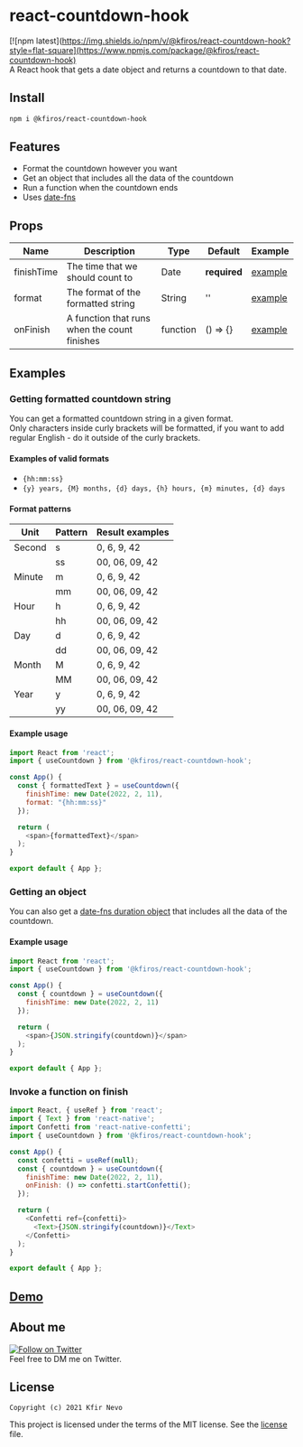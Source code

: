 # react-countdown-hook

[![npm latest](https://img.shields.io/npm/v/@kfiros/react-countdown-hook?style=flat-square](https://www.npmjs.com/package/@kfiros/react-countdown-hook)  
A React hook that gets a date object and returns a countdown to that date.

## Install

```sh
npm i @kfiros/react-countdown-hook
```

## Features

- Format the countdown however you want
- Get an object that includes all the data of the countdown
- Run a function when the countdown ends
- Uses [date-fns](https://date-fns.org/)

## Props

| Name       | Description                                  | Type     | Default      | Example              |
| ---------- | -------------------------------------------- | -------- | ------------ | -------------------- |
| finishTime | The time that we should count to             | Date     | **required** | [example](#function) |
| format     | The format of the formatted string           | String   | ''           | [example](#format)   |
| onFinish   | A function that runs when the count finishes | function | () => {}     | [example](#function) |

## Examples

### Getting formatted countdown string<a name="format"></a>

You can get a formatted countdown string in a given format.  
Only characters inside curly brackets will be formatted, if you want to add regular English - do it outside of the curly brackets.

#### Examples of valid formats

- `{hh:mm:ss}`
- `{y} years, {M} months, {d} days, {h} hours, {m} minutes, {d} days`

#### Format patterns

| Unit   | Pattern | Result examples |
| ------ | ------- | --------------- |
| Second | s       | 0, 6, 9, 42     |
|        | ss      | 00, 06, 09, 42  |
| Minute | m       | 0, 6, 9, 42     |
|        | mm      | 00, 06, 09, 42  |
| Hour   | h       | 0, 6, 9, 42     |
|        | hh      | 00, 06, 09, 42  |
| Day    | d       | 0, 6, 9, 42     |
|        | dd      | 00, 06, 09, 42  |
| Month  | M       | 0, 6, 9, 42     |
|        | MM      | 00, 06, 09, 42  |
| Year   | y       | 0, 6, 9, 42     |
|        | yy      | 00, 06, 09, 42  |

#### Example usage

```javascript
import React from 'react';
import { useCountdown } from '@kfiros/react-countdown-hook';

const App() {
  const { formattedText } = useCountdown({
    finishTime: new Date(2022, 2, 11),
    format: "{hh:mm:ss}"
  });

  return (
    <span>{formattedText}</span>
  );
}

export default { App };
```

### Getting an object

You can also get a [date-fns duration object](https://date-fns.org/v2.19.0/docs/Duration) that includes all the data of the countdown.

#### Example usage

```javascript
import React from 'react';
import { useCountdown } from '@kfiros/react-countdown-hook';

const App() {
  const { countdown } = useCountdown({
    finishTime: new Date(2022, 2, 11)
  });

  return (
    <span>{JSON.stringify(countdown)}</span>
  );
}

export default { App };
```

### Invoke a function on finish<a name="function"></a>

```javascript
import React, { useRef } from 'react';
import { Text } from 'react-native';
import Confetti from 'react-native-confetti';
import { useCountdown } from '@kfiros/react-countdown-hook';

const App() {
  const confetti = useRef(null);
  const { countdown } = useCountdown({
    finishTime: new Date(2022, 2, 11),
    onFinish: () => confetti.startConfetti();
  });

  return (
    <Confetti ref={confetti}>
      <Text>{JSON.stringify(countdown)}</Text>
    </Confetti>
  );
}

export default { App };
```

## [Demo](https://realkfiros.github.io/react-countdown-hook/)

## About me

[![Follow on Twitter](https://img.shields.io/twitter/follow/realKfiros?style=social)](https://twitter.com/realKfiros)  
Feel free to DM me on Twitter.

## License

```
Copyright (c) 2021 Kfir Nevo
```

This project is licensed under the terms of the MIT license. See the [license](LICENSE) file.

